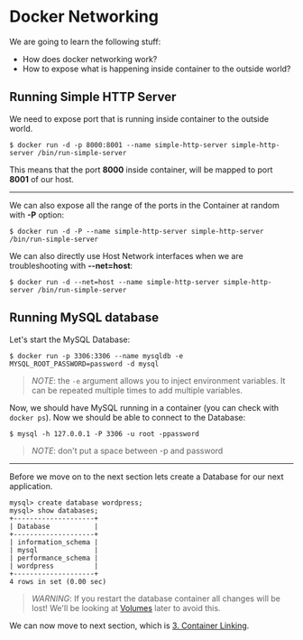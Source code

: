 Docker Networking
==================

We are going to learn the following stuff:

* How does docker networking work?
* How to expose what is happening inside container to the outside world?

## Running Simple HTTP Server
We need to expose port that is running inside container to the outside world.

	$ docker run -d -p 8000:8001 --name simple-http-server simple-http-server /bin/run-simple-server

This means that the port **8000** inside container, will be mapped to port **8001** of our host.


----------

We can also expose all the range of the ports in the Container at random with **-P** option:

	$ docker run -d -P --name simple-http-server simple-http-server /bin/run-simple-server
	
We can also directly use Host Network interfaces when we are troubleshooting with **--net=host**:

	$ docker run -d --net=host --name simple-http-server simple-http-server /bin/run-simple-server

## Running MySQL database

Let's start the MySQL Database:
	
	$ docker run -p 3306:3306 --name mysqldb -e MYSQL_ROOT_PASSWORD=password -d mysql

> *NOTE*: the `-e` argument allows you to inject environment variables.  It can be repeated multiple times to add multiple variables.

Now, we should have MySQL running in a container (you can check with `docker ps`).  Now we should be able to connect to the Database:
	
	$ mysql -h 127.0.0.1 -P 3306 -u root -ppassword

> *NOTE*: don't put a space between -p and password

----------
Before we move on to the next section lets create a Database for our next application.

	mysql> create database wordpress;
	mysql> show databases;
	+--------------------+
	| Database           |
	+--------------------+
	| information_schema |
	| mysql              |
	| performance_schema |
	| wordpress          |
	+--------------------+
	4 rows in set (0.00 sec)

> *WARNING*: If you restart the database container all changes will be lost! We'll be looking at [Volumes](../4.%20volumes/) later to avoid this.

We can now move to next section, which is [3. Container Linking](../3.%20linking/).